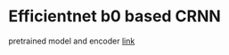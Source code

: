 # Efficientnet b0 based CRNN

pretrained model and encoder [link](https://drive.google.com/drive/folders/1Tfu2G2RKLFSXOIPrKkLhipZ_YZNNiyuL?usp=sharing)
